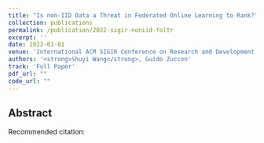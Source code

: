 ```yaml
---
title: "Is non-IID Data a Threat in Federated Online Learning to Rank?"
collection: publications
permalink: /publication/2022-sigir-noniid-foltr
excerpt: ''
date: 2022-01-01
venue: 'International ACM SIGIR Conference on Research and Development in Information Retrieval (SIGIR)'
authors: '<strong>Shuyi Wang</strong>, Guido Zuccon'
track: 'Full Paper'
pdf_url: ""
code_url: ""
---
```


## Abstract


Recommended citation:
```

```
